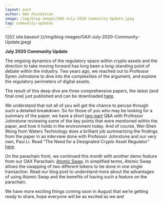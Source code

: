 ```yaml
---
layout: post
author: OAX Foundation
image: /img/blog-images/OAX-July-2020-Community-Update.jpeg
tag: community-updates
---
```


![]({{ site.baseurl }}/img/blog-images/OAX-July-2020-Community-Update.jpeg)

<b>July 2020 Community Update</b>

The ongoing dynamics of the regulatory space within crypto assets and the direction to take moving forward has long been a long-standing point of debate within the industry. Two years ago, we reached out to Professor Syren Johnstone to dive into the complexities of the argument, and explore the regulatory perimeters of digital assets. 

The result of this deep dive are three comprehensive papers, the latest (and final one) just published and can be downloaded <a href="https://papers.ssrn.com/sol3/papers.cfm?abstract_id=3605107">here</a>. 

We understand that not all of you will get the chance to peruse through such a detailed breakdown. So for those of you who may be looking for a summary of the paper, we have a short <a href="https://www.oax.org/2020/07/08/Syren-Johnstone-Inhabiting-Different-Realities_Incrementalism-Paradigms-And-The-New-Prospect.html">two-part</a> Q&A with Professor Johnstone reviewing some of the key points that were mentioned within the paper, and how it holds in the environment today. And of course, Wei-Shen Wong from Waters Technology does a brilliant job summarizing the findings from the paper in an interview done with Professor Johnstone and our very own, Paul Li.  Read “The Need for a Designated Crypto Asset Regulator” <a href="https://www.waterstechnology.com/regulation/7654376/the-need-for-a-designated-crypto-asset-regulator">here</a>. 

On the parachain front, we continued this month with another demo feature from our OAX Parachain: <a href="http://bit.ly/OAXAtomicSwap">Atomic Swap</a>. In simplified terms, Atomic Swap allows the swapping of two different tokens to be done in one single transaction. Read our blog post to understand more about the advantages of using Atomic Swap and the benefits of having such a feature on the parachain.

We have more exciting things coming soon in August that we’re getting ready to share, hope everyone will be as excited as we are!
